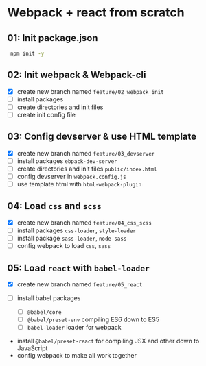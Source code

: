 # Webpack + react from scratch

## 01: Init package.json

```bash
 npm init -y
```

## 02: Init webpack & Webpack-cli

- [x] create new branch named `feature/02_webpack_init`
- [ ] install packages
- [ ] create directories and init files
- [ ] create init config file

## 03: Config devserver & use HTML template

- [x] create new branch named `feature/03_devserver`
- [ ] install packages `ebpack-dev-server`
- [ ] create directories and init files `public/index.html`
- [ ] config devserver in `webpack.config.js`
- [ ] use template html with `html-webpack-plugin`

## 04: Load `css` and `scss`

- [x] create new branch named `feature/04_css_scss`
- [ ] install packages `css-loader`, `style-loader`
- [ ] install package `sass-loader`, `node-sass`
- [ ] config webpack to load `css`, `sass`

## 05: Load `react` with `babel-loader`

- [x] create new branch named `feature/05_react`
- [ ] install babel packages

  - [ ] `@babel/core`
  - [ ] `@babel/preset-env` compiling ES6 down to ES5
  - [ ] `babel-loader` loader for webpack

- install `@babel/preset-react` for compiling JSX and other down to JavaScript
- config webpack to make all work together

